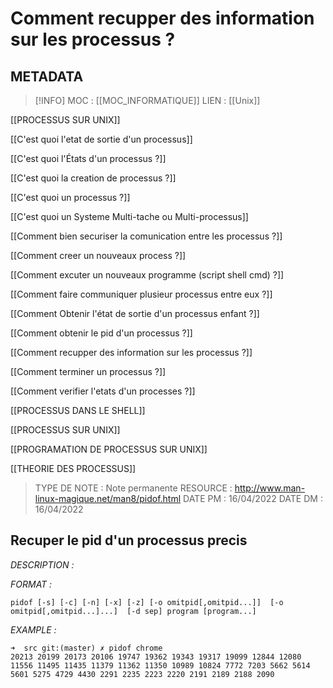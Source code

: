 # Comment recupper des information sur les processus ? 

## METADATA
> [!INFO]
> MOC                    : [[MOC_INFORMATIQUE]]
> LIEN                     : 
 [[Unix]] 

 [[PROCESSUS SUR UNIX]]

 [[C'est quoi l'etat de sortie d'un processus]]

 [[C'est quoi l'États d'un processus ?]]

 [[C'est quoi la creation de processus ?]]

 [[C'est quoi un processus ?]]

 [[C'est quoi un Systeme Multi-tache ou Multi-processus]]

 [[Comment bien securiser la comunication entre les processus ?]]

 [[Comment creer un nouveaux process ?]]

 [[Comment excuter un nouveaux programme (script shell cmd) ?]]

 [[Comment faire communiquer plusieur processus entre eux ?]]

 [[Comment Obtenir l'état de sortie d'un processus enfant ?]]

 [[Comment obtenir le pid d'un processus ?]]

 [[Comment recupper des information sur les processus ?]]

 [[Comment terminer un processus ?]]

 [[Comment verifier l'etats d'un processes ?]]

 [[PROCESSUS DANS LE SHELL]]

 [[PROCESSUS SUR UNIX]]

 [[PROGRAMATION DE PROCESSUS SUR UNIX]]

 [[THEORIE DES PROCESSUS]]
> TYPE DE NOTE   : Note permanente
>  RESOURCE        : http://www.man-linux-magique.net/man8/pidof.html
> DATE PM             : 16/04/2022
> DATE DM             : 16/04/2022


## Recuper le pid d'un processus precis 
*DESCRIPTION :* 

*FORMAT :*

````
pidof [-s] [-c] [-n] [-x] [-z] [-o omitpid[,omitpid...]]  [-o omitpid[,omitpid...]...]  [-d sep] program [program...]
````

*EXAMPLE :*

````
➜  src git:(master) ✗ pidof chrome 
20213 20199 20173 20106 19747 19362 19343 19317 19099 12844 12080 11556 11495 11435 11379 11362 11350 10989 10824 7772 7203 5662 5614 5601 5275 4729 4430 2291 2235 2223 2220 2191 2189 2188 2090

````